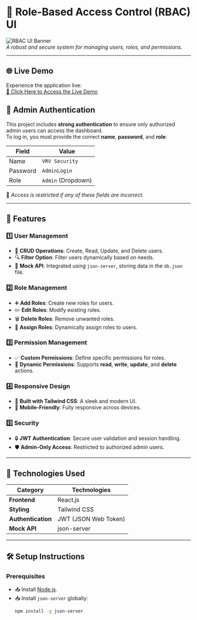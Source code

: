 # 🚀 Role-Based Access Control (RBAC) UI

![RBAC UI Banner](https://via.placeholder.com/1200x300.png?text=Role-Based+Access+Control+UI)  
*A robust and secure system for managing users, roles, and permissions.*

---
## 🌐 Live Demo

Experience the application live:  
[🔗 Click Here to Access the Live Demo](https://your-deployment-url.com)  


## 🔐 Admin Authentication

This project includes **strong authentication** to ensure only authorized admin users can access the dashboard.  
To log in, you must provide the correct **name**, **password**, and **role**:  

| **Field**   | **Value**          |
|-------------|--------------------|
| Name        | `VRV Security`    |
| Password    | `AdminLogin`      |
| Role        | `Admin` (Dropdown) |

🔴 *Access is restricted if any of these fields are incorrect.*

---

## 🌟 Features

### 1️⃣ User Management
- 📝 **CRUD Operations**: Create, Read, Update, and Delete users.  
- 🔍 **Filter Option**: Filter users dynamically based on needs.  
- 📂 **Mock API**: Integrated using `json-server`, storing data in the `db.json` file.  

### 2️⃣ Role Management
- ➕ **Add Roles**: Create new roles for users.  
- ✏️ **Edit Roles**: Modify existing roles.  
- 🗑️ **Delete Roles**: Remove unwanted roles.  
- 🔄 **Assign Roles**: Dynamically assign roles to users.  

### 3️⃣ Permission Management
- ✅ **Custom Permissions**: Define specific permissions for roles.  
- 🔧 **Dynamic Permissions**: Supports **read**, **write**, **update**, and **delete** actions.  

### 4️⃣ Responsive Design
- 🎨 **Built with Tailwind CSS**: A sleek and modern UI.  
- 📱 **Mobile-Friendly**: Fully responsive across devices.  

### 5️⃣ Security
- 🔒 **JWT Authentication**: Secure user validation and session handling.  
- 🛡️ **Admin-Only Access**: Restricted to authorized admin users.  

---

## 🚀 Technologies Used

| **Category**        | **Technologies**         |
|---------------------|--------------------------|
| **Frontend**        | React.js                |
| **Styling**         | Tailwind CSS            |
| **Authentication**  | JWT (JSON Web Token)    |
| **Mock API**        | json-server             |

---

## 🛠️ Setup Instructions

### Prerequisites
- 📥 Install [Node.js](https://nodejs.org/).
- 📥 Install `json-server` globally:
  ```bash
  npm install -g json-server

